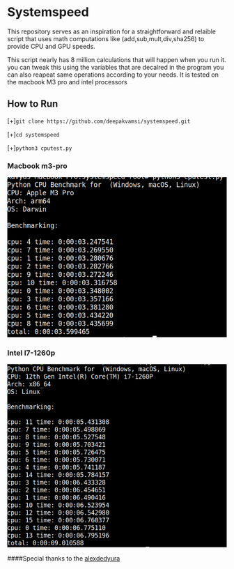 # Systemspeed
This repository serves as an inspiration for a straightforward and relaible script that uses math computations like (add,sub,mult,div,sha256) to provide CPU and GPU speeds.

This script nearly has 8 million calculations that will happen when you run it. you can tweak this using the variables that are decalred in the program you can also reapeat same operations according to your needs.
It is tested on the macbook M3 pro and intel processors

## How to Run
[+]`git clone https://github.com/deepakvamsi/systemspeed.git`

[+]`cd systemspeed`

[+]`python3 cputest.py`

### Macbook m3-pro

![Alt Text](mac-m3pro.png)


### Intel I7-1260p

![Alt Text](intel-i712.png)


####Special thanks to the 
[alexdedyura](https://github.com/alexdedyura)
